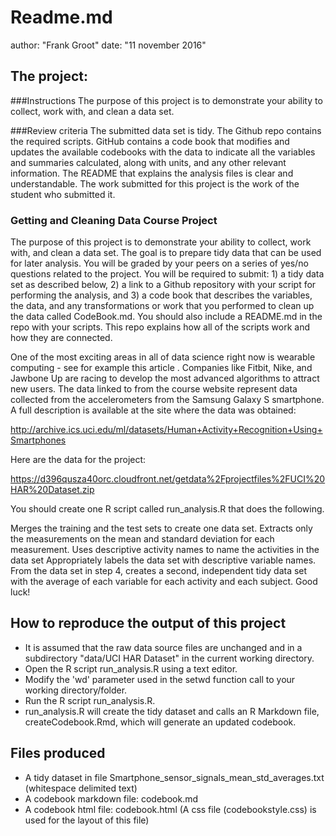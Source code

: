 # Readme.md
author: "Frank Groot"
date: "11 november 2016"

## The project:

###Instructions
The purpose of this project is to demonstrate your ability to collect, work with, and clean a data set.

###Review criteria 
The submitted data set is tidy.
The Github repo contains the required scripts.
GitHub contains a code book that modifies and updates the available codebooks with the data to indicate all the variables and summaries calculated, along with units, and any other relevant information.
The README that explains the analysis files is clear and understandable.
The work submitted for this project is the work of the student who submitted it.


### Getting and Cleaning Data Course Project
The purpose of this project is to demonstrate your ability to collect, work with, and clean a data set. The goal is to prepare tidy data that can be used for later analysis. You will be graded by your peers on a series of yes/no questions related to the project. You will be required to submit: 1) a tidy data set as described below, 2) a link to a Github repository with your script for performing the analysis, and 3) a code book that describes the variables, the data, and any transformations or work that you performed to clean up the data called CodeBook.md. You should also include a README.md in the repo with your scripts. This repo explains how all of the scripts work and how they are connected.

One of the most exciting areas in all of data science right now is wearable computing - see for example this article . Companies like Fitbit, Nike, and Jawbone Up are racing to develop the most advanced algorithms to attract new users. The data linked to from the course website represent data collected from the accelerometers from the Samsung Galaxy S smartphone. A full description is available at the site where the data was obtained:

http://archive.ics.uci.edu/ml/datasets/Human+Activity+Recognition+Using+Smartphones

Here are the data for the project:

https://d396qusza40orc.cloudfront.net/getdata%2Fprojectfiles%2FUCI%20HAR%20Dataset.zip

You should create one R script called run_analysis.R that does the following.

Merges the training and the test sets to create one data set.
Extracts only the measurements on the mean and standard deviation for each measurement.
Uses descriptive activity names to name the activities in the data set
Appropriately labels the data set with descriptive variable names.
From the data set in step 4, creates a second, independent tidy data set with the average of each variable for each activity and each subject.
Good luck!




## How to reproduce the output of this project

- It is assumed that the raw data source files are unchanged and in a subdirectory "data/UCI HAR Dataset" in the current working directory. 
- Open the R script run_analysis.R using a text editor.
- Modify the 'wd' parameter used in the setwd function call to your working directory/folder.
- Run the R script run_analysis.R.
- run_analysis.R will create the tidy dataset and calls an R Markdown file, createCodebook.Rmd, which will generate an updated codebook.

## Files produced

- A tidy dataset in file Smartphone_sensor_signals_mean_std_averages.txt (whitespace delimited text)
- A codebook markdown file: codebook.md
- A codebook html file: codebook.html (A css file (codebookstyle.css) is used for the layout of this file)
